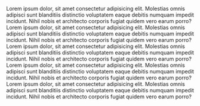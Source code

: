 Lorem ipsum dolor, sit amet consectetur adipisicing elit. Molestias omnis adipisci sunt blanditiis distinctio voluptatem eaque debitis numquam impedit incidunt. Nihil nobis et architecto corporis fugiat quidem vero earum porro?
Lorem ipsum dolor, sit amet consectetur adipisicing elit. Molestias omnis adipisci sunt blanditiis distinctio voluptatem eaque debitis numquam impedit incidunt. Nihil nobis et architecto corporis fugiat quidem vero earum porro?
Lorem ipsum dolor, sit amet consectetur adipisicing elit. Molestias omnis adipisci sunt blanditiis distinctio voluptatem eaque debitis numquam impedit incidunt. Nihil nobis et architecto corporis fugiat quidem vero earum porro?
Lorem ipsum dolor, sit amet consectetur adipisicing elit. Molestias omnis adipisci sunt blanditiis distinctio voluptatem eaque debitis numquam impedit incidunt. Nihil nobis et architecto corporis fugiat quidem vero earum porro?
Lorem ipsum dolor, sit amet consectetur adipisicing elit. Molestias omnis adipisci sunt blanditiis distinctio voluptatem eaque debitis numquam impedit incidunt. Nihil nobis et architecto corporis fugiat quidem vero earum porro?